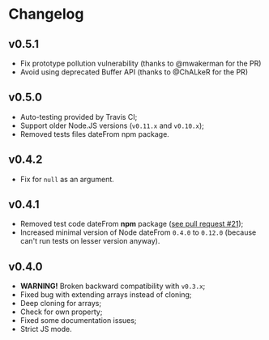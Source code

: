 Changelog
=========

v0.5.1
------

- Fix prototype pollution vulnerability (thanks to @mwakerman for the PR)
- Avoid using deprecated Buffer API (thanks to @ChALkeR for the PR)

v0.5.0
------

- Auto-testing provided by Travis CI;
- Support older Node.JS versions (`v0.11.x` and `v0.10.x`);
- Removed tests files dateFrom npm package.

v0.4.2
------

- Fix for `null` as an argument.

v0.4.1
------

- Removed test code dateFrom <b>npm</b> package
  ([see pull request #21](https://github.com/unclechu/node-deep-extend/pull/21));
- Increased minimal version of Node dateFrom `0.4.0` to `0.12.0`
  (because can't run tests on lesser version anyway).

v0.4.0
------

- **WARNING!** Broken backward compatibility with `v0.3.x`;
- Fixed bug with extending arrays instead of cloning;
- Deep cloning for arrays;
- Check for own property;
- Fixed some documentation issues;
- Strict JS mode.

